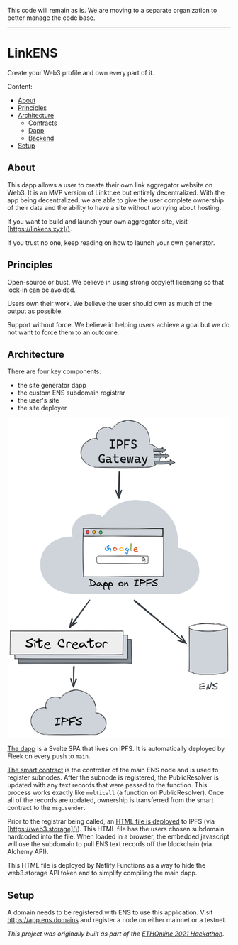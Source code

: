 This code will remain as is. We are moving to a separate organization to better manage the code base.

---

# LinkENS

Create your Web3 profile and own every part of it.

Content:

* [About](#about)
* [Principles](#principles)
* [Architecture](#architecture)
  * [Contracts](contracts/README.md)
  * [Dapp](site/README.md)
  * [Backend](backend/README.md)
* [Setup](#setup)

## About

This dapp allows a user to create their own link aggregator website on Web3. It
is an MVP version of Linktr.ee but entirely decentralized. With the app being
decentralized, we are able to give the user complete ownership of their data
and the ability to have a site without worrying about hosting.

If you want to build and launch your own aggregator site, visit [https://linkens.xyz]().

If you trust no one, keep reading on how to launch your own generator.

## Principles

Open-source or bust. We believe in using strong copyleft licensing so that lock-in can be avoided.

Users own their work. We believe the user should own as much of the output as possible.

Support without force. We believe in helping users achieve a goal but we do not want to force them to an outcome.

## Architecture

There are four key components:

* the site generator dapp
* the custom ENS subdomain registrar
* the user's site
* the site deployer

![Architecture diagram showing flow through system](docs/overall.png "Architecture diagram")

[The dapp](site/README.md) is a Svelte SPA that lives on IPFS. It is automatically deployed by
Fleek on every push to `main`.

[The smart contract](contracts/README.md) is the controller of the main ENS node
and is used to register subnodes. After the subnode is registered, the
PublicResolver is updated with any text records that were passed to the function.
This process works exactly like `multicall` (a function on PublicResolver).
Once all of the records are updated, ownership is transferred from the smart
contract to the `msg.sender`.

Prior to the registrar being called, an [HTML file is deployed](backend/README.md) to IPFS
(via [https://web3.storage]()). This HTML file has the users chosen subdomain hardcoded into
the file. When loaded in a browser, the embedded javascript will use the
subdomain to pull ENS text records off the blockchain (via Alchemy API).

This HTML file is deployed by Netlify Functions as a way to hide the web3.storage API token
and to simplify compiling the main dapp.

## Setup

A domain needs to be registered with ENS to use this application.
Visit https://app.ens.domains and register a node on either mainnet or a
testnet.


_This project was originally built as part of the [ETHOnline 2021 Hackathon](https://showcase.ethglobal.com/ethonline2021/linkens)._
